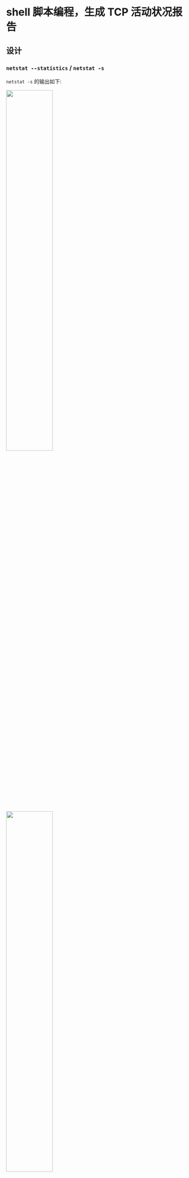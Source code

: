 # shell 脚本编程，生成 TCP 活动状况报告

## 设计

### `netstat --statistics` / `netstat -s`

`netstat -s` 的输出如下:

<img src="images/Screenshot 2024-05-26 at 09.35.36.png" width="50%">

<div style="page-break-after: always"></div>

<img src="images/Screenshot 2024-05-26 at 09.35.54.png" width="50%">

<img src="images/Screenshot 2024-05-26 at 09.36.01.png" width="50%">

下面的信息表示 TCP 发送了多少报文，接收了多少报文

```
    10148 segments received
    8451 segments sent out
```

<div style="page-break-after: always"></div>

因为 segment 是 TCP 报文的专用名词，因此可以用 `grep` 直接获得对应行的信息

![](images/Screenshot%202024-05-26%20at%2009.34.59.png)

设置两个变量 recvPktTotal, sendPktTotal 分别表示目前为止收到的包的数量和发送的包的数量

![](images/Screenshot%202024-05-26%20at%2009.56.30.png)

datetime 输出

![](images/Screenshot%202024-05-26%20at%2010.07.17.png)

### 现在编写 shell 脚本

#### 首先定义三个工具函数

第一个工具函数，获得目前为止收到的 TCP 报文数量

![](images/Screenshot%202024-05-26%20at%2011.05.37.png)

第二个工具函数，获得目前为止发送的 TCP 报文数量

![](images/Screenshot%202024-05-26%20at%2011.05.46.png)

第三个工具函数，根据现在收发的报文数量和上一次收发的报文数量的差值，决定输出 ' '，'+' 还是 '-'

![](images/Screenshot%202024-05-26%20at%2011.05.58.png)

#### 循环开始准备

因为第一次输出没有办法与之前比较，因此从循环中剥离出来单独处理

![](images/Screenshot%202024-05-26%20at%2011.07.06.png)

#### 主循环

先 `sleep $sleepTime` 休眠一段时间，然后获取该段时间收发的报文数量，并与之前对比，最后输出，循环往复

![](images/Screenshot%202024-05-26%20at%2011.07.18.png)

## 测试

将 `sleepTime` 设置为较少的值可以帮助调试

### `sleepTime=5` 运行结果如下

![](images/Screenshot%202024-05-26%20at%2011.29.20.png)

### `sleepTime=10` 运行结果如下

![](images/Screenshot%202024-05-26%20at%2011.31.39.png)

### 没有提供命令行参数的情况下默认为 60

![](images/Screenshot%202024-05-26%20at%2011.39.26.png)

<div style="page-break-after: always"></div>

## 源码

``` sh
#! /bin/bash

if [ $# -eq 1 ]; then
        sleepTime=$1
else
        sleepTime=60
fi

# get the total received tcp packet number
getRecvPktTotal() {
        netstat -s | grep -E '[0-9]+ segments received' | grep -o -E '[0-9]+'
        # netstat -s | grep -E '[0-9]+ segments received' | awk '{print $1}'
}

# get the total sent tcp packet number
getSendPktTotal() {
        netstat -s | grep -E '[0-9]+ segments sent out' | grep -o -E '[0-9]+'
        # netstat -s | grep -E '[0-9]+ segments sent out' | awk '{print $1}'
}

# based on sum of packet number information set the output flag ' ' or '+' or '-'
diffFlag() {
        if [ "$1" -le 10 ] && [ "$1" -ge 0 ]; then
                echo ' '
        elif [ "$1" -gt 10 ]; then
                echo '+'
        else
                echo '-'
        fi
}

prevRecvPktTotal=$(getRecvPktTotal)
prevSendPktTotal=$(getSendPktTotal)

sleep $sleepTime

datetime=$(date +"%Y-%m-%d %H:%M")
recvPktTotal=$(getRecvPktTotal)
sendPktTotal=$(getSendPktTotal)
recvPktCurr=$((recvPktTotal - prevRecvPktTotal))
sendPktCurr=$((sendPktTotal - prevSendPktTotal))
sumPkt=$((recvPktCurr + sendPktCurr))

prevRecvPktTotal=$recvPktTotal
prevSendPktTotal=$sendPktTotal
prevSumPkt=$sumPkt

echo "$datetime $recvPktCurr $sendPktCurr $sumPkt"

while true
do
        sleep $sleepTime

        datetime=$(date +"%Y-%m-%d %H:%M")
        recvPktTotal=$(getRecvPktTotal)
        sendPktTotal=$(getSendPktTotal)
        recvPktCurr=$((recvPktTotal - prevRecvPktTotal))
        sendPktCurr=$((sendPktTotal - prevSendPktTotal))
        sumPkt=$((recvPktCurr + sendPktCurr))

        difference=$((sumPkt - prevSumPkt))
        flag=$(diffFlag "$difference")

        prevRecvPktTotal=$recvPktTotal
        prevSendPktTotal=$sendPktTotal
        prevSumPkt=$sumPkt

        echo "$datetime $recvPktCurr $sendPktCurr $sumPkt $flag"

done

```
